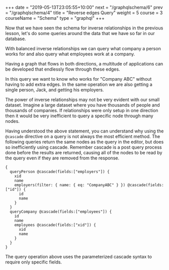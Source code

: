 +++
date = "2019-05-13T23:05:55+10:00"
next = "/graphqlschema/6"
prev = "/graphqlschema/4"
title = "Reverse edges Query"
weight = 5
course = 3
courseName = "Schema"
type = "graphql"
+++

Now that we have seen the schema for inverse relationships in the previous
lesson, let's do some queries around the data that we have so far in our
database.

With balanced inverse relationships we can query what company a person works for
and also query what employees work at a company.

Having a graph that flows in both directions, a multitude of applications can be
developed that endlessly flow through these edges.

In this query we want to know who works for "Company ABC" without having to add
extra edges. In the same operation we are also getting a single person, Jack,
and getting his employers.

The power of inverse relationships may not be very evident with our small
dataset. Imagine a large dataset where you have thousands of people and
thousands of companies. If relationships were only setup in one direction then
it would be very inefficient to query a specific node through many nodes.

Having understood the above statement, you can understand why using the
`@cascade` directive on a query is not always the most efficient method. The
following queries return the same nodes as the query in the editor, but does so
inefficiently using cascade. Remember cascade is a post query process done
before the results are returned, causing all of the nodes to be read by the
query even if they are removed from the response.

```
{
  queryPerson @cascade(fields:["employers"]) {
    xid
    name
    employers(filter: { name: { eq: "CompanyABC" } }) @cascade(fields:["id"]) {
      id
      name
    }
  }
  queryCompany @cascade(fields:["employees"]) {
    id
    name
    employees @cascade(fields:["xid"]) {
      xid
      name
    }
  }
}
```

The query operation above uses the parameterized cascade syntax to require only
specific fields.
